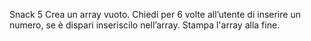 Snack 5
Crea un array vuoto.
Chiedi per 6 volte all’utente di inserire un numero,
se è dispari inseriscilo nell’array. Stampa l'array alla fine.
